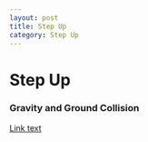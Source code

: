 ```yaml
---
layout: post
title: Step Up
category: Step Up 
---
```


# Step Up


### Gravity and Ground Collision
 [Link text](https://website-name.com)
